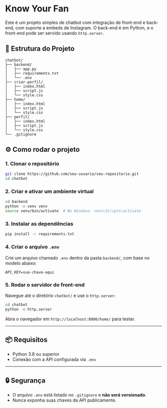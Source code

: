 # Know Your Fan

Este é um projeto simples de chatbot com integração de front-end e back-end, com suporte a embeds de Instagram. O back-end é em Python, e o front-end pode ser servido usando `http.server`.

## 📁 Estrutura do Projeto

```
chatbot/
├── backend/
│   ├── app.py
│   ├── requirements.txt
│   └── .env
├── criar-perfil/
│   ├── index.html
│   ├── script.js
│   └── style.css
├── home/
│   ├── index.html
│   ├── script.js
│   └── style.css
├── perfil/
│   ├── index.html
│   ├── script.js
│   └── style.css
└── .gitignore
```

## ⚙️ Como rodar o projeto

### 1. Clonar o repositório
```bash
git clone https://github.com/seu-usuario/seu-repositorio.git
cd chatbot
```

### 2. Criar e ativar um ambiente virtual
```bash
cd backend
python -m venv venv
source venv/bin/activate  # No Windows: venv\Scripts\activate
```

### 3. Instalar as dependências
```bash
pip install -r requirements.txt
```

### 4. Criar o arquivo `.env`
Crie um arquivo chamado `.env` dentro da pasta `backend/`, com base no modelo abaixo:

```env
API_KEY=sua-chave-aqui
```

### 5. Rodar o servidor do front-end
Navegue até o diretório `chatbot/` e use o `http.server`:

```bash
cd chatbot
python -m http.server
```

Abra o navegador em `http://localhost:8000/home/` para testar.

---

## 📦 Requisitos

- Python 3.8 ou superior
- Conexão com a API configurada via `.env`

---

## 🔒 Segurança

- O arquivo `.env` está listado no `.gitignore` e **não será versionado**.
- Nunca exponha suas chaves da API publicamente.